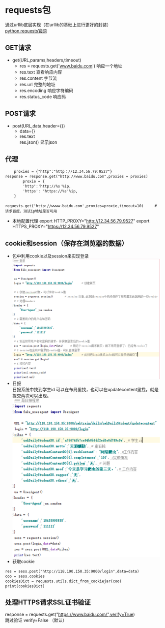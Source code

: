 # requests包
通过urllib底层实现（在urllib的基础上进行更好的封装）  
[python requests官网](http://docs.python-requests.org/zh_CN/latest/)
## GET请求
* get(URL,params,headers,timeout)
	* res = requests.get('www.baidu.com')   响应一个地址
	* res.text  查看响应内容
    * res.content  字节流
    * res.url  完整的地址
    * res.encoding  响应字符编码
    * res.status_code  响应码
## POST请求
* post(URL,data,header={})
	* data={}
	* res.text  
      res.json()  显示json
## 代理
```
	proxies = {"http":"http：//12.34.56.79:9527"}
response = response.get("http://www.baidu.com",proxies = proxies)
		proxie = {
        'http':'http://%s'%ip,
        'https': 'https://%s'%ip,
    }
		requests.get('http://wwww.baidu.com',proxies=proxie,timeout=10)     # 请求百度，测试ip地址是否可用
```
* 本地配置代理
		export HTTP_PROXY="http://12.34.56.79.9527"
		export HTTPS_PROXY="https://12.34.56.79.9527"
## cookie和session（保存在浏览器的数据）
* 包中利用cookie以及session来实现登录
![image](1.png)  
* 日报  
日报系统中找到学生id
可以在布局里找，也可以在updatecontent里找，就是提交两次可以出现。
![image](2.png) 
* 获取cookie
```
res = sess.post("http://118.190.150.35:9000/login",data=data)
coo = sess.cookies
cookiesDict = requests.utils.dict_from_cookiejar(coo)
print(cookiesDict)
```
## 处理HTTPS请求SSL证书验证
response = requests.get("https://www.baidu.com/",verify=True)  
跳过验证 verify=False （默认）